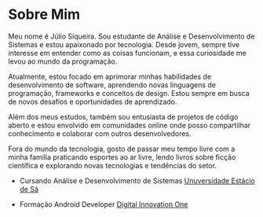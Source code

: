 # Sobre Mim
Meu nome é Júlio Siqueira. Sou estudante de Análise e Desenvolvimento de Sistemas e estou apaixonado por tecnologia. Desde jovem, sempre tive interesse em entender como as coisas funcionam, e essa curiosidade me levou ao mundo da programação.

Atualmente, estou focado em aprimorar minhas habilidades de desenvolvimento de software, aprendendo novas linguagens de programação, frameworks e conceitos de design. Estou sempre em busca de novos desafios e oportunidades de aprendizado.

Além dos meus estudos, também sou entusiasta de projetos de código aberto e estou envolvido em comunidades online onde posso compartilhar conhecimento e colaborar com outros desenvolvedores.

Fora do mundo da tecnologia, gosto de passar meu tempo livre com a minha família praticando esportes ao ar livre, lendo livros sobre ficção científica e explorando novas tecnologias e tendências do setor.



- Cursando Análise e Desenvolvimento de Sistemas
   [Unuversidade Estácio de Sá](https://estacio.br/)
  
- Formação Android Developer
   [Digital Innovation One](https://www.dio.me/)




